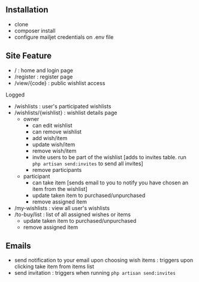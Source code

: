 ## Installation

- clone
- composer install
- configure mailjet credentials on .env file

## Site Feature

- / : home and login page
- /register : register page
- /view/{code} : public wishlist access

Logged

- /wishlists : user's participated wishlists
- /wishlists/{wishlist} : wishlist details page
  - owner
    - can edit wishlist
    - can remove wishlist
    - add wish/item
    - update wish/item
    - remove wish/item
    - invite users to be part of the wishlist [adds to invites table. run `php artisan send:invites` to send all invites]
    - remove participants
  - participant
    - can take item [sends email to you to notify you have chosen an item from the wishlist]
    - update taken item to purchased/unpurchased
    - remove assigned item
- /my-wishlists : view all user's wishlists
- /to-buy/list : list of all assigned wishes or items
  - update taken item to purchased/unpurchased
  - remove assigned item

## Emails
- send notification to your email upon choosing wish items : triggers upon clicking take item from items list
- send invitation : triggers when running `php artisan send:invites`

